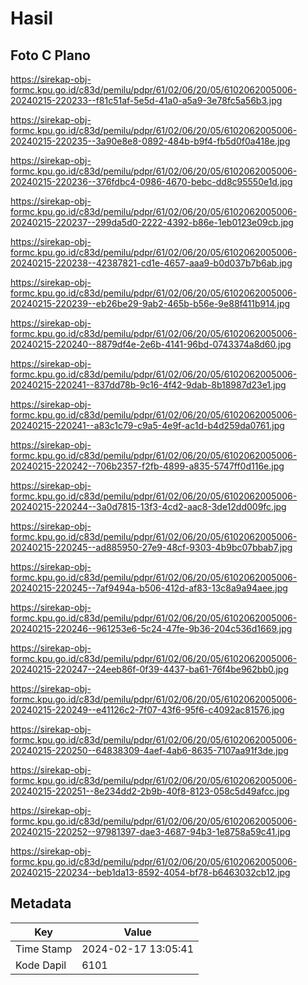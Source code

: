 # Hasil

## Foto C Plano

https://sirekap-obj-formc.kpu.go.id/c83d/pemilu/pdpr/61/02/06/20/05/6102062005006-20240215-220233--f81c51af-5e5d-41a0-a5a9-3e78fc5a56b3.jpg

https://sirekap-obj-formc.kpu.go.id/c83d/pemilu/pdpr/61/02/06/20/05/6102062005006-20240215-220235--3a90e8e8-0892-484b-b9f4-fb5d0f0a418e.jpg

https://sirekap-obj-formc.kpu.go.id/c83d/pemilu/pdpr/61/02/06/20/05/6102062005006-20240215-220236--376fdbc4-0986-4670-bebc-dd8c95550e1d.jpg

https://sirekap-obj-formc.kpu.go.id/c83d/pemilu/pdpr/61/02/06/20/05/6102062005006-20240215-220237--299da5d0-2222-4392-b86e-1eb0123e09cb.jpg

https://sirekap-obj-formc.kpu.go.id/c83d/pemilu/pdpr/61/02/06/20/05/6102062005006-20240215-220238--42387821-cd1e-4657-aaa9-b0d037b7b6ab.jpg

https://sirekap-obj-formc.kpu.go.id/c83d/pemilu/pdpr/61/02/06/20/05/6102062005006-20240215-220239--eb26be29-9ab2-465b-b56e-9e88f411b914.jpg

https://sirekap-obj-formc.kpu.go.id/c83d/pemilu/pdpr/61/02/06/20/05/6102062005006-20240215-220240--8879df4e-2e6b-4141-96bd-0743374a8d60.jpg

https://sirekap-obj-formc.kpu.go.id/c83d/pemilu/pdpr/61/02/06/20/05/6102062005006-20240215-220241--837dd78b-9c16-4f42-9dab-8b18987d23e1.jpg

https://sirekap-obj-formc.kpu.go.id/c83d/pemilu/pdpr/61/02/06/20/05/6102062005006-20240215-220241--a83c1c79-c9a5-4e9f-ac1d-b4d259da0761.jpg

https://sirekap-obj-formc.kpu.go.id/c83d/pemilu/pdpr/61/02/06/20/05/6102062005006-20240215-220242--706b2357-f2fb-4899-a835-5747ff0d116e.jpg

https://sirekap-obj-formc.kpu.go.id/c83d/pemilu/pdpr/61/02/06/20/05/6102062005006-20240215-220244--3a0d7815-13f3-4cd2-aac8-3de12dd009fc.jpg

https://sirekap-obj-formc.kpu.go.id/c83d/pemilu/pdpr/61/02/06/20/05/6102062005006-20240215-220245--ad885950-27e9-48cf-9303-4b9bc07bbab7.jpg

https://sirekap-obj-formc.kpu.go.id/c83d/pemilu/pdpr/61/02/06/20/05/6102062005006-20240215-220245--7af9494a-b506-412d-af83-13c8a9a94aee.jpg

https://sirekap-obj-formc.kpu.go.id/c83d/pemilu/pdpr/61/02/06/20/05/6102062005006-20240215-220246--961253e6-5c24-47fe-9b36-204c536d1669.jpg

https://sirekap-obj-formc.kpu.go.id/c83d/pemilu/pdpr/61/02/06/20/05/6102062005006-20240215-220247--24eeb86f-0f39-4437-ba61-76f4be962bb0.jpg

https://sirekap-obj-formc.kpu.go.id/c83d/pemilu/pdpr/61/02/06/20/05/6102062005006-20240215-220249--e41126c2-7f07-43f6-95f6-c4092ac81576.jpg

https://sirekap-obj-formc.kpu.go.id/c83d/pemilu/pdpr/61/02/06/20/05/6102062005006-20240215-220250--64838309-4aef-4ab6-8635-7107aa91f3de.jpg

https://sirekap-obj-formc.kpu.go.id/c83d/pemilu/pdpr/61/02/06/20/05/6102062005006-20240215-220251--8e234dd2-2b9b-40f8-8123-058c5d49afcc.jpg

https://sirekap-obj-formc.kpu.go.id/c83d/pemilu/pdpr/61/02/06/20/05/6102062005006-20240215-220252--97981397-dae3-4687-94b3-1e8758a59c41.jpg

https://sirekap-obj-formc.kpu.go.id/c83d/pemilu/pdpr/61/02/06/20/05/6102062005006-20240215-220234--beb1da13-8592-4054-bf78-b6463032cb12.jpg


## Metadata

| Key        | Value               |
| ---------- | ------------------- |
| Time Stamp | 2024-02-17 13:05:41 |
| Kode Dapil | 6101                |



